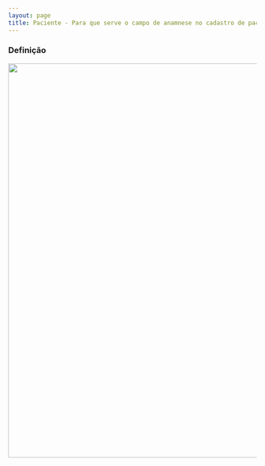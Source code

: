 ```yaml
---
layout: page
title: Paciente - Para que serve o campo de anamnese no cadastro de paciente
---
```


### Definição

<p align="center">
  <img alt="" src="" width="800">
</p>

